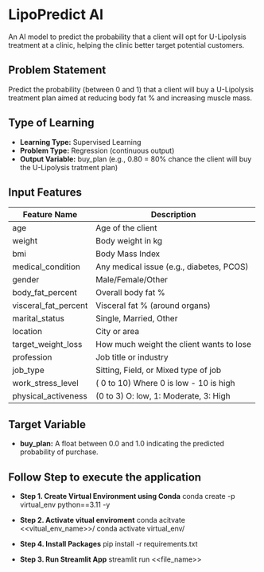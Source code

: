 # LipoPredict AI  
An AI model to predict the probability that a client will opt for U-Lipolysis treatment at a clinic, helping the clinic better target potential customers.

## Problem Statement  
Predict the probability (between 0 and 1) that a client will buy a U-Lipolysis treatment plan aimed at reducing body fat % and increasing muscle mass.

## Type of Learning  
- **Learning Type:** Supervised Learning  
- **Problem Type:** Regression (continuous output)  
- **Output Variable:** buy_plan (e.g., 0.80 = 80% chance the client will buy the U-Lipolysis tratment plan)

## Input Features  
| Feature Name         | Description                               |  
|----------------------|-------------------------------------------|  
| age                  | Age of the client                         |  
| weight               | Body weight in kg                         |  
| bmi                  | Body Mass Index                           |  
| medical_condition    | Any medical issue (e.g., diabetes, PCOS)  |  
| gender               | Male/Female/Other                         |  
| body_fat_percent     | Overall body fat %                        |  
| visceral_fat_percent | Visceral fat % (around organs)            |  
| marital_status       | Single, Married, Other                    |  
| location             | City or area                              |  
| target_weight_loss   | How much weight the client wants to lose  |  
| profession           | Job title or industry                     |  
| job_type             | Sitting, Field, or Mixed type of job      |  
| work_stress_level    | ( 0 to 10) Where 0 is low - 10 is high    |  
| physical_activeness  | (0 to 3) O: low, 1: Moderate, 3: High     |


## Target Variable  
- **buy_plan:** A float between 0.0 and 1.0 indicating the predicted probability of purchase.


## Follow Step to execute the application

-  **Step 1. Create Virtual Environment using Conda**
conda create -p virtual_env python==3.11 -y

-  **Step 2. Activate vitual enviroment**
conda acitvate <<vitual_env_name>>/
conda activate virtual_env/

-  **Step 4. Install Packages**
pip install -r requirements.txt

-  **Step 3. Run Streamlit App**
streamlit run <<file_name>>




